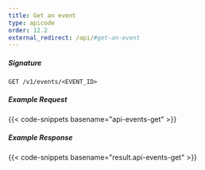 ```yaml
---
title: Get an event
type: apicode
order: 12.2
external_redirect: /api/#get-an-event
---
```


##### Signature
`GET /v1/events/<EVENT_ID>`
##### Example Request
{{< code-snippets basename="api-events-get" >}}
##### Example Response
{{< code-snippets basename="result.api-events-get" >}}
